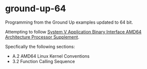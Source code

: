# ground-up-64

Programming from the Ground Up examples updated to 64 bit.

Attempting to follow [System V Application Binary Interface AMD64 Architecture Processor Supplement](https://refspecs.linuxbase.org/elf/x86-64-abi-0.99.pdf).

Specfically the following sections:

- A.2 AMD64 Linux Kernel Conventions
- 3.2 Function Calling Sequence
